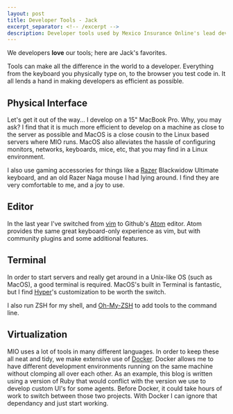 ```yaml
---
layout: post
title: Developer Tools - Jack
excerpt_separator: <!-- /excerpt -->
description: Developer tools used by Mexico Insurance Online's lead developer.
---
```


We developers **love** our tools; here are Jack's favorites.
<!-- /excerpt -->
Tools can make all the difference in the world to a developer.  Everything from
the keyboard you physically type on, to the browser you test code in.  It all
lends a hand in making developers as efficient as possible.

## Physical Interface

Let's get it out of the way... I develop on a 15" MacBook Pro.  Why, you may
ask?  I find that it is much more efficient to develop on a machine as close
to the server as possible and MacOS is a close cousin to the Linux based
servers where MIO runs.  MacOS also alleviates the hassle of configuring
monitors, networks, keyboards, mice, etc, that you may find in a Linux
environment.

I also use gaming accessories for things like a
[Razer](http://www.razerzone.com/) Blackwidow Ultimate keyboard, and an old
Razer Naga mouse I had lying around.  I find they are very comfortable to me, 
and a joy to use.

## Editor

In the last year I've switched from [vim](http://www.vim.org/) to Github's
[Atom](https://atom.io/) editor.  Atom provides the same great keyboard-only
experience as vim, but with community plugins and some additional features.

## Terminal

In order to start servers and really get around in a Unix-like OS (such as
MacOS), a good terminal is required.  MacOS's built in Terminal is fantastic,
but I find [Hyper](https://hyper.is/)'s customization to be worth the switch.

I also run ZSH for my shell, and
[Oh-My-ZSH](https://github.com/robbyrussell/oh-my-zsh) to add tools to the
command line.

## Virtualization

MIO uses a lot of tools in many different languages. In order to keep these all
neat and tidy, we make extensive use of [Docker](https://www.docker.com/). 
Docker allows me to have different development environments running on the
same machine without clomping all over each other.  As an example, this blog
is written using a version of Ruby that would conflict with the version we use
to develop custom UI's for some agents.  Before Docker, it could take hours of
work to switch between those two projects.  With Docker I can ignore that
dependancy and just start working.

